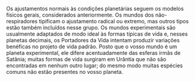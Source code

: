 ﻿Os ajustamentos normais às condições planetárias seguem os modelos físicos gerais, considerados anteriormente. Os mundos dos não-respiradores tipificam o ajustamento radical ou extremo, mas outros tipos estão também incluídos nesse grupo. Os mundos experimentais são usualmente adaptados de modo ideal às formas típicas de vida e, nesses planetas decimais, os Portadores da Vida intentam produzir variações benéficas no projeto de vida padrão. Posto que o vosso mundo é um planeta experimental, ele difere acentuadamente das esferas irmãs de Satânia; muitas formas de vida surgiram em Urântia que não são encontradas em nenhum outro lugar; do mesmo modo muitas espécies comuns não estão presentes no vosso planeta.